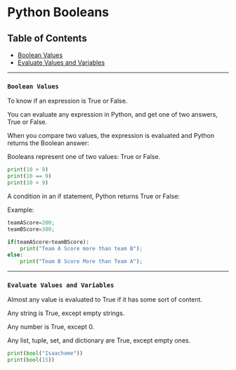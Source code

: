 # Python Booleans

## Table of Contents

- [Boolean Values](#boolean-values)
- [Evaluate Values and Variables](#evaluate-values-and-variables)
---

### **`Boolean Values`**

To know if an expression is True or False.

You can evaluate any expression in Python, and get one of two answers, True or False.

When you compare two values, the expression is evaluated and Python returns the Boolean answer:

Booleans represent one of two values: True or False.

```py
print(10 > 9)
print(10 == 9)
print(10 < 9)
```

A condition in an if statement, Python returns True or False:

Example:
```py
teamAScore=200;
teamBScore=380;

if(teamAScore>teamBScore):
    print("Team A Score more than team B");
else:
    print("Team B Score More than Team A");
```

---
### **`Evaluate Values and Variables`**


Almost any value is evaluated to True if it has some sort of content.

Any string is True, except empty strings.

Any number is True, except 0.

Any list, tuple, set, and dictionary are True, except empty ones.

```py
print(bool("Isaachome"))
print(bool(15))
```